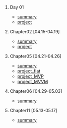 

1. Day 01
    - [summary](https://github.com/hyejin830/Android_Daily_Study_V2/blob/master/Day01/Summary.md)
    - [project](https://github.com/hyejin830/Android_Daily_Study_V2/blob/master/Day01/Chapter01_0415)

2. Chapter02 [04.15-04.19]
    - [summary](https://github.com/hyejin830/Android_Daily_Study_V2/blob/master/Chapter02/Summary.md)
    - [project](https://github.com/hyejin830/Android_Daily_Study_V2/blob/master/Chapter02/Chapter02_Project)

3. Chapter05 [04.21-04.26]
    - [summary](https://github.com/hyejin830/Android_Daily_Study_V2/blob/master/Chapter05/Summary.md)
    - [project_flat](https://github.com/hyejin830/Android_Daily_Study_V2/blob/master/Chapter05/Chapter05_Project)
    - [project_MVP](https://github.com/hyejin830/Android_Daily_Study_V2/blob/master/Chapter05/Chapter05_Project_MVVM)
    - [project_MVVM](https://github.com/hyejin830/Android_Daily_Study_V2/blob/master/Chapter05/Chapter05_Project_MVVM)

4. Chapter06 [04.29-05.03]
    - [summary](https://github.com/hyejin830/Android_Daily_Study_V2/blob/master/Chapter06/Summary.md)

5. Chapter11 [05.13-05.17]
    - [summary](https://github.com/hyejin830/Android_Daily_Study_V2/blob/master/Chapter11/summary.md)